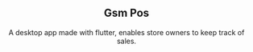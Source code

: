 <h2 align="center">
Gsm Pos</h2> 

</h2>

<p align="center">
  A desktop app made with flutter, enables store owners to keep track of sales.

</p>
